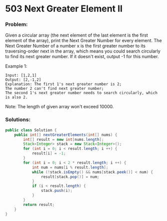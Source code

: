 # 503 Next Greater Element II

### Problem:

Given a circular array (the next element of the last element is the first element of the array), print the Next Greater Number for every element. The Next Greater Number of a number x is the first greater number to its traversing-order next in the array, which means you could search circularly to find its next greater number. If it doesn't exist, output -1 for this number.

Example 1:
```
Input: [1,2,1]
Output: [2,-1,2]
Explanation: The first 1's next greater number is 2; 
The number 2 can't find next greater number; 
The second 1's next greater number needs to search circularly, which is also 2.
```

Note: The length of given array won't exceed 10000.

### Solutions:

```java
public class Solution {
    public int[] nextGreaterElements(int[] nums) {
        int[] result = new int[nums.length];
        Stack<Integer> stack = new Stack<Integer>();
        for (int i = 0; i < result.length; i ++) {
            result[i] = -1;
        }
        for (int i = 0; i < 2 * result.length; i ++) {
            int num = nums[i % result.length];
            while (!stack.isEmpty() && nums[stack.peek()] < num) {
                result[stack.pop()] = num;
            }
            if (i < result.length) {
                stack.push(i);
            }
        }
        return result;
    }
}
```